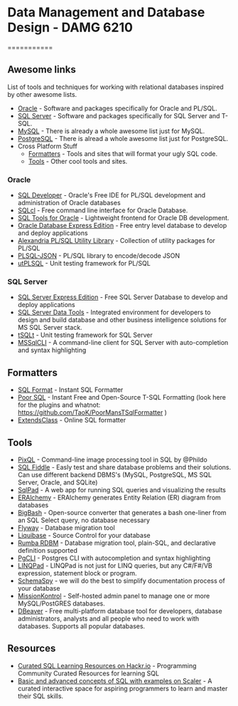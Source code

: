 # Data Management and Database Design  - DAMG 6210
===========
## Awesome links

List of tools and techniques for working with relational databases inspired by other awesome lists.

- [Oracle](#oracle) - Software and packages specifically for Oracle and PL/SQL.
- [SQL Server](#sqlserver) - Software and packages specifically for SQL Server and T-SQL.
- [MySQL](https://github.com/shlomi-noach/awesome-mysql) - There is already a whole awesome list just for MySQL.
- [PostgreSQL](https://github.com/dhamaniasad/awesome-postgres) - There is alread a whole awesome list just for PostgreSQL.
- Cross Platform Stuff
  - [Formatters](#formatter) - Tools and sites that will format your ugly SQL code.
  - [Tools](#tools) - Other cool tools and sites.

### <a name="oracle"></a>Oracle
- [SQL Developer](https://www.oracle.com/database/technologies/appdev/sqldeveloper-landing.html) - Oracle's Free IDE for PL/SQL development and administration of Oracle databases
- [SQLcl](https://www.oracle.com/database/technologies/appdev/sqlcl.html) - Free command line interface for Oracle Database.
- [SQL Tools for Oracle](http://sourceforge.net/projects/sqlt/) - Lightweight frontend for Oracle DB development.
- [Oracle Database Express Edition](https://www.oracle.com/database/technologies/appdev/xe.html) - Free entry level database to develop and deploy applications
- [Alexandria PL/SQL Utility Library](https://github.com/mortenbra/alexandria-plsql-utils) - Collection of utility packages for PL/SQL
- [PLSQL-JSON](https://github.com/doberkofler/PLSQL-JSON) - PL/SQL library to encode/decode JSON
- [utPLSQL](http://utplsql.org/) - Unit testing framework for PL/SQL

### <a name="sqlserver"></a>SQL Server
- [SQL Server Express Edition](http://www.microsoft.com/en-us/server-cloud/products/sql-server-editions/sql-server-express.aspx) - Free SQL Server Database to develop and deploy applications
- [SQL Server Data Tools](http://msdn.microsoft.com/en-us/data/tools.aspx) - Integrated environment for developers to design and build database and other business intelligence solutions for MS SQL Server stack.
- [tSQLt](http://tsqlt.org/) - Unit testing framework for SQL Server
- [MSSqlCLI](https://github.com/dbcli/mssql-cli) - A command-line client for SQL Server with auto-completion and syntax highlighting

## <a name="formatter"></a>Formatters

- [SQL Format](http://www.dpriver.com/pp/sqlformat.htm) - Instant SQL Formatter
- [Poor SQL](http://poorsql.com/) - Instant Free and Open-Source T-SQL Formatting (look here for the plugins and whatnot: https://github.com/TaoK/PoorMansTSqlFormatter )
- [ExtendsClass](https://extendsclass.com/sql-formatter.html) - Online SQL formatter

## <a name="tools"></a>Tools

- [PixQL](https://github.com/Phildo/pixQL) - Command-line image processing tool in SQL by @Phildo
- [SQL Fiddle](http://sqlfiddle.com/) - Easly test and share database problems and their solutions. Can use different backend DBMS's (MySQL, PostgreSQL, MS SQL Server, Oracle, and SQLite)
- [SqlPad](http://rickbergfalk.github.io/sqlpad/) - A web app for running SQL queries and visualizing the results
- [ERAlchemy](https://github.com/Alexis-benoist/eralchemy) - ERAlchemy generates Entity Relation (ER) diagram from databases
- [BigBash](https://github.com/zalando/bigbash) - Open-source converter that generates a bash one-liner from an SQL Select query, no database necessary
- [Flyway](https://flywaydb.org/) - Database migration tool
- [Liquibase](http://www.liquibase.org/) - Source Control for your database
- [Rumba RDBM](https://www.dbinvent.com/) - Database migration tool, plain-SQL, and declarative definition supported
- [PgCLI](https://github.com/dbcli/pgcli) - Postgres CLI with autocompletion and syntax highlighting
- [LINQPad](https://www.linqpad.net/) - LINQPad is not just for LINQ queries, but any C#/F#/VB expression, statement block or program.
- [SchemaSpy](https://github.com/schemaspy/schemaspy) - we will do the best to simplify documentation process of your database
- [MissionKontrol](https://github.com/Mission-Kontrol/MissionKontrol) - Self-hosted admin panel to manage one or more MySQL/PostGRES databases.
- [DBeaver](https://dbeaver.io) - Free multi-platform database tool for developers, database administrators, analysts and all people who need to work with databases. Supports all popular databases.

## <a name="resources"></a>Resources

- [Curated SQL Learning Resources on Hackr.io](https://hackr.io/tutorials/learn-sql) - Programming Community Curated Resources for learning SQL
- [Basic and advanced concepts of SQL with examples on Scaler](https://www.scaler.com/topics/sql/) - A curated interactive space for aspiring programmers to learn and master their SQL skills.
